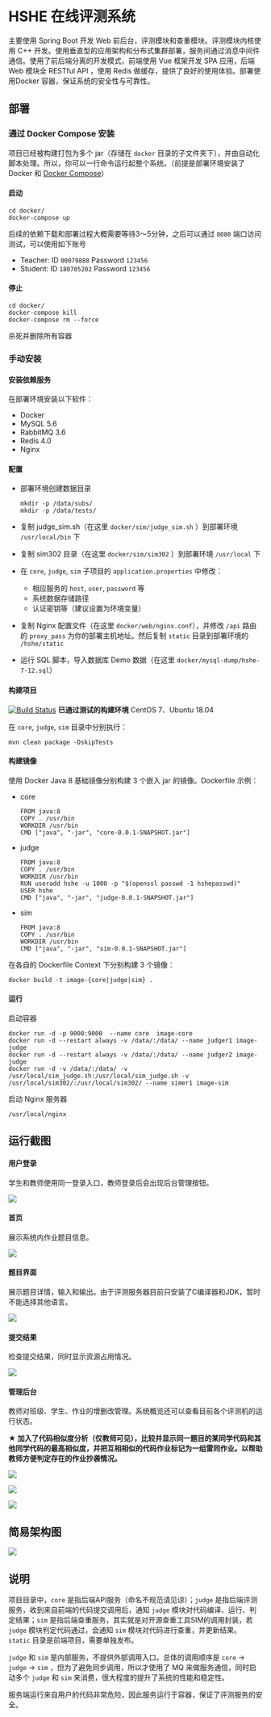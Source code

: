 # HSHE 在线评测系统

主要使用 Spring Boot 开发 Web 前后台，评测模块和查重模块。评测模块内核使用 C++ 开发。使用垂直型的应用架构和分布式集群部署，服务间通过消息中间件通信。使用了前后端分离的开发模式，前端使用 Vue 框架开发 SPA 应用，后端 Web 模块全 RESTful API ，使用 Redis 做缓存，提供了良好的使用体验。部署使用Docker 容器，保证系统的安全性与可靠性。

## 部署

### 通过 Docker Compose 安装

项目已经被构建打包为多个 jar（存储在 `docker` 目录的子文件夹下），并由自动化脚本处理。所以，你可以一行命令运行起整个系统。（前提是部署环境安装了 Docker 和 [Docker Compose](https://docs.docker.com/compose/install/)）

#### 启动

```
cd docker/
docker-compose up
```

后续的依赖下载和部署过程大概需要等待3～5分钟，之后可以通过 `8080` 端口访问测试，可以使用如下账号

- Teacher: ID `00079888` Password `123456`
- Student: ID `180705202` Password `123456`

#### 停止

```
cd docker/
docker-compose kill
docker-compose rm --force
```

杀死并删除所有容器

### 手动安装

#### 安装依赖服务

在部署环境安装以下软件：

- Docker
- MySQL 5.6
- RabbitMQ 3.6
- Redis 4.0
- Nginx

#### 配置

- 部署环境创建数据目录

  ```
  mkdir -p /data/subs/
  mkdir -p /data/tests/
  ```

- 复制 judge_sim.sh（在这里 `docker/sim/judge_sim.sh` ）到部署环境 `/usr/local/bin` 下 

- 复制 sim302 目录（在这里 `docker/sim/sim302` ）到部署环境 `/usr/local` 下

- 在 `core`, `judge`, `sim` 子项目的 `application.properties` 中修改：
  - 相应服务的 `host`, `user`, `password` 等
  - 系统数据存储路径
  - 认证密钥等（建议设置为环境变量）

- 复制 Nginx 配置文件（在这里 `docker/web/nginx.conf`），并修改 `/api` 路由的 `proxy_pass` 为你的部署主机地址。然后复制 `static` 目录到部署环境的 `/hshe/static` 

- 运行 SQL 脚本，导入数据库 Demo 数据（在这里 `docker/mysql-dump/hshe-7-12.sql`）

#### 构建项目

[![Build Status](https://travis-ci.com/shawnsky/hshe.svg?branch=master)](https://travis-ci.com/shawnsky/hshe) **已通过测试的构建环境** CentOS 7、Ubuntu 18.04

在 `core`, `judge`, `sim` 目录中分别执行：

```
mvn clean package -DskipTests
```

#### 构建镜像

使用 Docker Java 8 基础镜像分别构建 3 个嵌入 jar 的镜像。Dockerfile 示例：

- core

  ```
  FROM java:8
  COPY . /usr/bin
  WORKDIR /usr/bin
  CMD ["java", "-jar", "core-0.0.1-SNAPSHOT.jar"]
  ```

- judge

  ```
  FROM java:8
  COPY . /usr/bin
  WORKDIR /usr/bin
  RUN useradd hshe -u 1000 -p "$(openssl passwd -1 hshepasswd)"
  USER hshe
  CMD ["java", "-jar", "judge-0.0.1-SNAPSHOT.jar"]
  ```

- sim

  ```
  FROM java:8
  COPY . /usr/bin
  WORKDIR /usr/bin
  CMD ["java", "-jar", "sim-0.0.1-SNAPSHOT.jar"]
  ```

  

在各自的 Dockerfile Context 下分别构建 3 个镜像：

```
docker build -t image-{core|judge|sim} .
```

#### 运行

启动容器

```
docker run -d -p 9000:9000  --name core  image-core
docker run -d --restart always -v /data/:/data/ --name judger1 image-judge
docker run -d --restart always -v /data/:/data/ --name judger2 image-judge
docker run -d -v /data/:/data/ -v /usr/local/sim_judge.sh:/usr/local/sim_judge.sh -v /usr/local/sim302/:/usr/local/sim302/ --name simer1 image-sim
```

启动 Nginx 服务器

```
/usr/local/nginx
```

## 运行截图

#### 用户登录

学生和教师使用同一登录入口，教师登录后会出现后台管理按钮。

![](screenshots/test-login.JPG)

#### 首页

展示系统内作业题目信息。

![](screenshots/test-index.png)

#### 题目界面

展示题目详情，输入和输出。由于评测服务器目前只安装了C编译器和JDK，暂时不能选择其他语言。

![](screenshots/test-problem.png)

#### 提交结果

检查提交结果，同时显示资源占用情况。

![](screenshots/test-subs.JPG)

#### 管理后台 

教师对班级、学生、作业的增删改管理。系统概览还可以查看目前各个评测机的运行状态。

**★ 加入了代码相似度分析（仅教师可见），比较并显示同一题目的某同学代码和其他同学代码的最高相似度，并把互相相似的代码作业标记为一组雷同作业。以帮助教师方便判定存在的作业抄袭情况。**

![](screenshots/test-anysics.PNG)

![](screenshots/test-addp.PNG)

![](screenshots/test-groups.PNG)

## 简易架构图

![](screenshots/arch.png)

## 说明

项目目录中，`core` 是指后端API服务（命名不规范请见谅）；`judge` 是指后端评测服务，收到来自前端的代码提交调用后，通知 `judge` 模块对代码编译、运行、判定结果；`sim` 是指后端查重服务，其实就是对开源查重工具SIM的调用封装，若 `judge` 模块判定代码通过，会通知 `sim` 模块对代码进行查重，并更新结果。`static` 目录是前端项目，需要单独发布。

`judge` 和 `sim` 是内部服务，不提供外部调用入口，总体的调用顺序是 `core` -> `judge` -> `sim` ，但为了避免同步调用，所以才使用了 MQ 来做服务通信，同时启动多个 `judge` 和 `sim` 来消费，很大程度的提升了系统的性能和稳定性。

服务端运行来自用户的代码非常危险，因此服务运行于容器，保证了评测服务的安全。